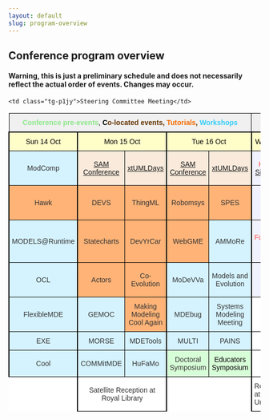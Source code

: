 ```yaml
---
layout: default
slug: program-overview
---
```

<div class="row">
 <div class="col-md-14" markdown="1">

## Conference program overview

#### Warning, this is just a preliminary schedule and does not necessarily reflect the actual order of events. Changes may occur. 

<style type="text/css">
.tg  {border-collapse:collapse;border-spacing:0;border-color:#ccc;}
.tg td{font-family:Arial, sans-serif;font-size:14px;padding:10px 5px;border-style:solid;border-width:1px;overflow:hidden;word-break:normal;border-color:#ccc;color:#333;background-color:#fff;}
.tg th{font-family:Arial, sans-serif;font-size:14px;font-weight:normal;padding:10px 5px;border-style:solid;border-width:1px;overflow:hidden;word-break:normal;border-color:#ccc;color:#333;background-color:#f0f0f0;}
.tg .tg-gpqd{font-weight:bold;background-color:#efefef;color:#ff534e;border-color:#000000;text-align:center}
.tg .tg-g26m{background-color:#d5f3ff;border-color:#000000;text-align:center}
.tg .tg-urx7{color:#000000;border-color:#000000;text-align:center}
.tg .tg-obcv{border-color:#000000;text-align:center; border-right: 2px solid black;}
.tg .tg-rkmt{background-color:#fffdc8;color:#000000;border-color:#000000;text-align:center; border-right: 2px solid black; border-top: 2px solid black; border-left: 2px solid black;}
.tg .tg-h01i{background-color:#d5f3ff;color:#333333;border-color:#000000;text-align:center}
.tg .tg-wg6e{background-color:#f9eadb;color:#986536;border-color:#000000;text-align:center}
.tg .tg-p1jy{background-color:#f1f2ff;color:#ff534e;border-color:#000000;text-align:center; border-right: 2px solid black;}
.tg .tg-tazt{background-color:#ffb377;color:#333333;border-color:#000000;text-align:center}
.tg .tg-hpnp{background-color:#ffb377;border-color:#000000;text-align:center}
.tg .tg-m3ne{background-color:#d7ffd7;border-color:#000000;text-align:center}

.tg .tg-tutorials{background-color:#ffb377;border-color:#000000;text-align:center;border-right: 2px solid black;}
.tg .tg-workshops{background-color:#d5f3ff;border-color:#000000;text-align:center; border-right: 2px solid black;}
.tg .tg-colocated{background-color:#f9eadb;color:#986536;border-color:#000000;text-align:center;border-right: 2px solid black;}
.tg .tg-preevents{background-color:#d7ffd7;color:#000000;border-color:#000000;text-align:center;border-right: 2px solid black;}
.tg .tg-mon-tutorials{background-color:#ffb377;border-color:#000000;text-align:center;border-right: 2px solid black; border-left: 2px solid black;}
.tg .tg-mon-workshops{background-color:#d5f3ff;border-color:#000000;text-align:center;border-right: 2px solid black; border-left: 2px solid black;}


</style>
<table class="tg">
  <tr>
    <th class="tg-urx7" colspan="5"><span style="font-weight:bold;color:rgb(139, 232, 138)">Conference pre-events</span>, <span style="font-weight:bold"> C</span><span style="font-weight:bold;color:rgb(100, 52, 3)">o-located events, </span><span style="font-weight:bold;color:rgb(245, 107, 0)">Tutorials</span><span style="font-weight:bold;color:rgb(100, 52, 3)">, </span><span style="font-weight:bold;color:rgb(52, 205, 249)">Workshops</span><br></th>
    <th class="tg-gpqd" colspan="3">Main conference</th>
  </tr>
  <tr>
    <td class="tg-rkmt">Sun 14 Oct</td>
    <td class="tg-rkmt" colspan="2">Mon 15 Oct</td>
    <td class="tg-rkmt" colspan="2">Tue 16 Oct</td>
    <td class="tg-rkmt">Wed 17 Oct</td>
    <td class="tg-rkmt">Thu 18 Oct</td>
    <td class="tg-rkmt">Fri 19 Oct</td>
  </tr>
  <tr>
    <td class="tg-mon-workshops">ModComp</td>
    <td class="tg-wg6e"><a href="http://sdl-forum.org/Events/SAM2018/index.htm">SAM Conference</a></td>
    <td class="tg-colocated"><a href="https://xtuml.org/xtuml-days-2018-copenhagen/">xtUMLDays</a></td>
    <td class="tg-wg6e"><a href="http://sdl-forum.org/Events/SAM2018/index.htm">SAM Conference</a></td>
    <td class="tg-colocated"><a href="https://xtuml.org/xtuml-days-2018-copenhagen/">xtUMLDays</a></td>
    <td class="tg-p1jy">Keynote - <a href="https://modelsconf2018.github.io/program/keynotes/">Silvja Seres</a></td>
    <td class="tg-p1jy">Keynote - <a href="https://modelsconf2018.github.io/program/keynotes/">Matjin Wisse</a></td>
    <td class="tg-p1jy">Foundations Track</td>
  </tr>
  <tr>
    <td class="tg-mon-tutorials">Hawk</td>
    <td class="tg-hpnp">DEVS</td>
    <td class="tg-tutorials">ThingML</td>
    <td class="tg-hpnp">Robomsys</td>
    <td class="tg-tutorials">SPES</td>
    <td class="tg-p1jy">Industry Day</td>
    <td class="tg-p1jy">Foundations Track<br></td>
    <td class="tg-p1jy">Student Competition Awards</td>
  </tr>
  <tr>
    <td class="tg-mon-workshops">MODELS@Runtime</td>
    <td class="tg-hpnp">Statecharts</td>
    <td class="tg-tutorials">DevYrCar</td>
    <td class="tg-hpnp">WebGME</td>
    <td class="tg-workshops">AMMoRe</td>
    <td class="tg-p1jy">Foundations Track</td>
    <td class="tg-p1jy">Practice and Innovation Track</td>
    <td class="tg-p1jy">Keynote - <a href="https://modelsconf2018.github.io/program/keynotes/">James R. Cordy</a></td>
  </tr>
  <tr>
    <td class="tg-mon-workshops">OCL</td>
    <td class="tg-hpnp">Actors</td>
    <td class="tg-tutorials">Co-Evolution</td>
    <td class="tg-g26m">MoDeVVa</td>
    <td class="tg-workshops">Models and Evolution</td>
    <td class="tg-p1jy">SoSyM Editorial Meeting</td>
    <td class="tg-p1jy"></td>
    
    <td class="tg-p1jy">Steering Committee Meeting</td>
  </tr>
  <tr>
    <td class="tg-mon-workshops">FlexibleMDE</td>
    <td class="tg-g26m">GEMOC</td>
    <td class="tg-tutorials">Making Modeling Cool Again</td>
    <td class="tg-g26m">MDEbug</td>
    <td class="tg-workshops">Systems Modeling Meeting</td>
    <td class="tg-obcv"></td>
    <td class="tg-obcv"></td>
    <td class="tg-obcv"></td>
  </tr>
  <tr>
    <td class="tg-mon-workshops">EXE</td>
    <td class="tg-g26m">MORSE<br></td>
    <td class="tg-workshops">MDETools</td>
    <td class="tg-g26m">MULTI</td>
    <td class="tg-workshops">PAINS</td>
    <td class="tg-obcv"></td>
    <td class="tg-obcv"></td>
    <td class="tg-obcv"></td>
  </tr>
  <tr>
    <td class="tg-mon-workshops">Cool</td>
    <td class="tg-g26m">COMMitMDE</td>
    <td class="tg-workshops">HuFaMo</td>
    <td class="tg-m3ne">Doctoral Symposium</td>
    <td class="tg-preevents">Educators Symposium</td>
    <td class="tg-obcv"></td>
    <td class="tg-obcv"></td>
    <td class="tg-obcv"></td>
    
  </tr>
  <tr>
    <td style="border: 1px solid white; border-right: 2px solid black"></td>

   <td colspan="2" class="tg-obcv">Satellite Reception at Royal Library</td>
   <td colspan="2" style="border: 1px solid white"></td>
   <td style= "border-left: 2px solid black; border-bottom: 1px black solid" >Reception at IT University</td>
   <td style= "border-left: 2px solid black; border-right: 2px solid black; border-bottom: 1px black solid" >Banquet at the Opera</td>
   
   </tr> 
</table>

</div>
</div>
